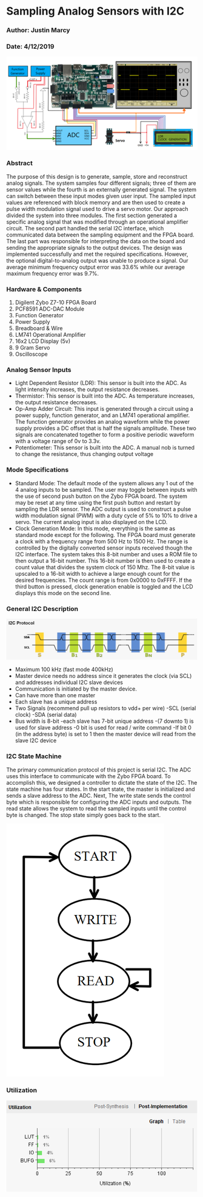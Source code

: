 # Sampling Analog Sensors with I2C  
### Author: Justin Marcy
### Date: 4/12/2019

![Diagram](diagram.png)

### Abstract
The purpose of this design is to generate, sample, store and reconstruct analog signals. The system samples four different signals; three of them are sensor values while the fourth is an externally generated signal. The system can switch between these input modes given user input. The sampled input values are referenced with block memory and are then used to create a pulse width modulation signal used to drive a servo motor. Our approach divided the system into three modules. The first section generated a specific analog signal that was modified through an operational amplifier circuit. The second part handled the serial I2C interface, which communicated data between the sampling equipment and the FPGA board. The last part was responsible for interpreting the data on the board and sending the appropriate signals to the output devices. The design was implemented successfully and met the required specifications. However, the optional digital-to-analog output was unable to produce a signal. Our average minimum frequency output error was 33.6% while our average maximum frequency error was 9.7%.

### Hardware & Components 
1) Digilent Zybo Z7-10 FPGA Board
2) PCF8591 ADC-DAC Module
3) Function Generator
4) Power Supply 
5) Breadboard & Wire
6) LM741 Operational Amplifier
7) 16x2 LCD Display (5v)
8) 9 Gram Servo
9) Oscilloscope

### Analog Sensor Inputs
* Light Dependent Resistor (LDR):
This sensor is built into the ADC. As light intensity increases, the output resistance decreases.
* Thermistor:
This sensor is built into the ADC. As temperature increases, the output resistance decreases.
* Op-Amp Adder Circuit:
This input is generated through a circuit using a power supply, function generator, and an LM741 operational amplifier. The function generator provides an analog waveform while the power supply provides a DC offset that is half the signals amplitude. These two signals are concatenated together to form a positive periodic waveform with a voltage range of 0v to 3.3v. 
* Potentiometer:
This sensor is built into the ADC. A manual nob is turned to change the resistance, thus changing output voltage

### Mode Specifications
* Standard Mode:
The default mode of the system allows any 1 out of the 4 analog inputs to be sampled. The user may toggle between inputs with the use of second push button on the Zybo FPGA board. The system may be reset at any time using the first push button and restart by sampling the LDR sensor. The ADC output is used to construct a pulse width modulation signal (PWM)  with a duty cycle of 5% to 10% to drive a servo.  The current analog input is also displayed on the LCD.
* Clock Generation Mode:
In this mode, everything is the same as standard mode except for the following. The FPGA board must generate a clock with a frequency range from 500 Hz to 1500 Hz. The range is controlled by the digitally converted sensor inputs received though the I2C interface. The system takes this 8-bit number and uses a ROM file to then output a 16-bit number. This 16-bit number is then used to create a count value that divides the system clock of 150 Mhz. The 8-bit value is upscaled to a 16-bit width to achieve a large enough count for the desired frequencies. The count range is from 0x0000 to 0xFFFF. If the third button is pressed, clock generation enable is toggled and the LCD displays this mode on the second line. 

### General I2C Description
![I2C](I2C.PNG)
* Maximum 100 kHz (fast mode 400kHz)
* Master device needs no address since it generates the clock (via SCL) and addresses individual I2C slave devices
* Communication is initiated by the master device.
* Can have more than one master
* Each slave has a unique address
* Two Signals (recommend pull up resistors to vdd+ per wire)
-SCL (serial clock)
-SDA (serial data)
* Bus width is 8-bit
-each slave has 7-bit unique address
-(7 downto 1) is used for slave address
-0 bit is used for read / write command
-If bit 0 (in the address byte) is set to 1 then the master device will read from the slave I2C device

### I2C State Machine
The primary communication protocol of this project is serial I2C. The ADC uses this interface to communicate with the Zybo FPGA board. To accomplish this, we designed a controller to dictate the state of the I2C. The state machine has four states. In the start state, the master is initialized and sends a slave address to the ADC. Next, The write state sends the control byte which is responsible for configuring the ADC inputs and outputs. The read state allows the system to read the sampled inputs until the control byte is changed. The stop state simply goes back to the start.

![stateMachine](stateMachine.png)

### Utilization 

![Utilization](util.png)
